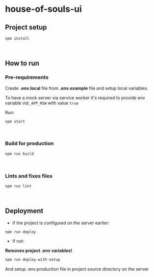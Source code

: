 # house-of-souls-ui

## Project setup

```bash
npm install
```

&nbsp;

## How to run

### Pre-requirements

Create **.env.local** file from **.env.example** file and setup local variables.

To have a mock server via service worker it's required to provide env variable `VUE_APP_MSW` with value `true`

Run:

```bash
npm start
```

&nbsp;

### Build for production

```bash
npm run build
```

&nbsp;

### Lints and fixes files

```bash
npm run lint
```

&nbsp;

## Deployment

- If the project is configured on the server earlier:

```bash
npm run deploy
```

- If not:

**Removes project .env variables!**

```bash
npm run deploy-with-setup
```

And setup .env.production file in project source directory on the server
